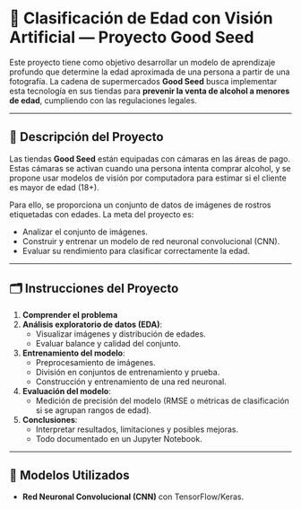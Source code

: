 # 🧠 Clasificación de Edad con Visión Artificial — Proyecto Good Seed

Este proyecto tiene como objetivo desarrollar un modelo de aprendizaje profundo que determine la edad aproximada de una persona a partir de una fotografía. La cadena de supermercados **Good Seed** busca implementar esta tecnología en sus tiendas para **prevenir la venta de alcohol a menores de edad**, cumpliendo con las regulaciones legales.

---

## 📘 Descripción del Proyecto

Las tiendas **Good Seed** están equipadas con cámaras en las áreas de pago. Estas cámaras se activan cuando una persona intenta comprar alcohol, y se propone usar modelos de visión por computadora para estimar si el cliente es mayor de edad (18+).

Para ello, se proporciona un conjunto de datos de imágenes de rostros etiquetadas con edades. La meta del proyecto es:

- Analizar el conjunto de imágenes.
- Construir y entrenar un modelo de red neuronal convolucional (CNN).
- Evaluar su rendimiento para clasificar correctamente la edad.

---

## 🗂️ Instrucciones del Proyecto

1. **Comprender el problema**
2. **Análisis exploratorio de datos (EDA)**:
   - Visualizar imágenes y distribución de edades.
   - Evaluar balance y calidad del conjunto.
3. **Entrenamiento del modelo**:
   - Preprocesamiento de imágenes.
   - División en conjuntos de entrenamiento y prueba.
   - Construcción y entrenamiento de una red neuronal.
4. **Evaluación del modelo**:
   - Medición de precisión del modelo (RMSE o métricas de clasificación si se agrupan rangos de edad).
5. **Conclusiones**:
   - Interpretar resultados, limitaciones y posibles mejoras.
   - Todo documentado en un Jupyter Notebook.

---

## 🧠 Modelos Utilizados

- **Red Neuronal Convolucional (CNN)** con TensorFlow/Keras.
